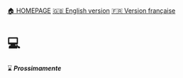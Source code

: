 [🏠 HOMEPAGE](../README.md)
[🇬🇧 English version](EACEI.md)
[🇫🇷 Version française](EACEI_FR.md)

# 💻

⌛ **_Prossimamente_**
